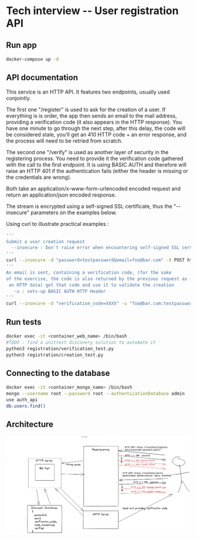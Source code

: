 # Tech interview -- User registration API

## Run app
```sh
docker-compose up -d
```
## API documentation
This service is an HTTP API. It features two endpoints, usually used conjointly.

The first one "/register" is used to ask for the creation of a user.
 If everything is is order, the app then sends an email to the mail address, 
 providing a verification code (it also appears in the HTTP response). 
 You have one minute to go through the next step, after this delay, 
 the code will be considered stale, you'll get an 410 HTTP code + 
 an error response, and the process will need to be retried from scratch.

The second one "/verify" is used as another layer of security 
in the registering process. You need to provide it the verification 
code gathered with the call to the first endpoint. It is using 
BASIC AUTH and therefore will raise an HTTP 401 if the authentication 
fails (either the header is missing or the credentials are wrong).

Both take an application/x-www-form-urlencoded encoded 
request and return an application/json encoded response.

The stream is encrypted using a self-signed SSL certificate, 
thus the "--insecure" parameters on the examples below.

Using curl to illustrate practical examples :

```sh
'''
Submit a user creation request
  --insecure : Don`t raise error when encountering self-signed SSL certificates
'''
curl --insecure -d "password=testpassword&email=foo@bar.com" -X POST https://localhost/register
'''
An email is sent, containing a verification code, (for the sake 
of the exercise, the code is also returned by the previous request as
 an HTTP data) get that code and use it to validate the creation
   -u : sets-up BASIC AUTH HTTP Header
'''
curl --insecure -d "verification_code=XXXX" -u "foo@bar.com:testpassword" -X POST https://localhost/verify
```
## Run tests
```sh
docker exec -it <container_web_name> /bin/bash  
#TODO : find a unittest discovery solution to automate it   
python3 registration/verification_test.py
python3 registration/creation_test.py 
```

## Connecting to the database
```sh
docker exec -it <container_mongo_name> /bin/bash
mongo --username root --password root --authenticationDatabase admin
use auth_api
db.users.find()
```

## Architecture 
![plot](./assets/Architecture.png)

